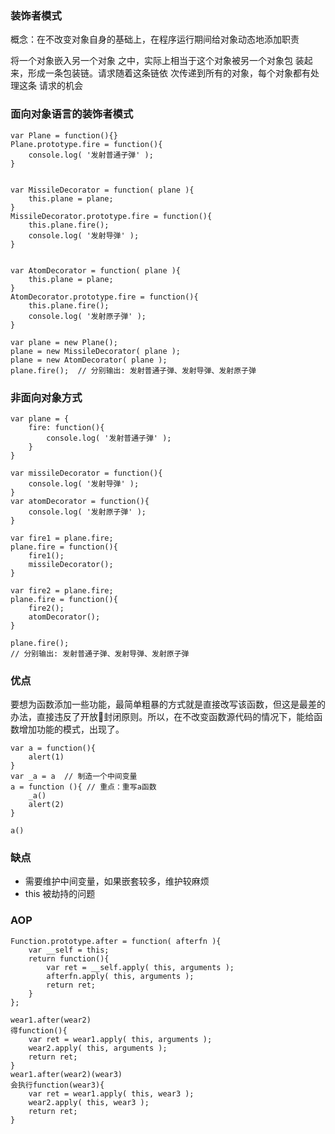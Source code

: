 ### 装饰者模式
概念：在不改变对象自身的基础上，在程序运行期间给对象动态地添加职责

将一个对象嵌入另一个对象 之中，实际上相当于这个对象被另一个对象包 装起来，形成一条包装链。请求随着这条链依 次传递到所有的对象，每个对象都有处理这条 请求的机会
### 面向对象语言的装饰者模式
    var Plane = function(){}
    Plane.prototype.fire = function(){
        console.log( '发射普通子弹' );
    }


    var MissileDecorator = function( plane ){
        this.plane = plane;
    }
    MissileDecorator.prototype.fire = function(){
        this.plane.fire();
        console.log( '发射导弹' );
    }


    var AtomDecorator = function( plane ){
        this.plane = plane;
    }
    AtomDecorator.prototype.fire = function(){
        this.plane.fire();
        console.log( '发射原子弹' );
    }

    var plane = new Plane();
    plane = new MissileDecorator( plane );
    plane = new AtomDecorator( plane );
    plane.fire();  // 分别输出: 发射普通子弹、发射导弹、发射原子弹
### 非面向对象方式

    var plane = {
        fire: function(){
            console.log( '发射普通子弹' ); 
        }
    }

    var missileDecorator = function(){ 
        console.log( '发射导弹' );
    }
    var atomDecorator = function(){ 
        console.log( '发射原子弹' );
    }

    var fire1 = plane.fire;
    plane.fire = function(){ 
        fire1();
        missileDecorator(); 
    }

    var fire2 = plane.fire;
    plane.fire = function(){ 
        fire2();
        atomDecorator(); 
    }

    plane.fire();
    // 分别输出: 发射普通子弹、发射导弹、发射原子弹
### 优点
要想为函数添加一些功能，最简单粗暴的方式就是直接改写该函数，但这是最差的办法，直接违反了开放封闭原则。所以，在不改变函数源代码的情况下，能给函数增加功能的模式，出现了。

    var a = function(){
        alert(1)
    }
    var _a = a  // 制造一个中间变量
    a = function (){ // 重点：重写a函数
        _a()
        alert(2)
    }

    a()
### 缺点
- 需要维护中间变量，如果嵌套较多，维护较麻烦
- this 被劫持的问题
### AOP

    Function.prototype.after = function( afterfn ){ 
        var __self = this;
        return function(){
            var ret = __self.apply( this, arguments ); 
            afterfn.apply( this, arguments );
            return ret;
        } 
    };
    
    wear1.after(wear2)
    得function(){
        var ret = wear1.apply( this, arguments ); 
        wear2.apply( this, arguments );
        return ret;
    }
    wear1.after(wear2)(wear3)
    会执行function(wear3){
        var ret = wear1.apply( this, wear3 ); 
        wear2.apply( this, wear3 );
        return ret;
    }

